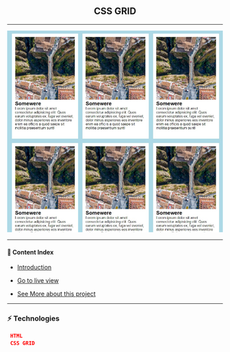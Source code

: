 <h2 align="center">CSS GRID</h2>

---

![CSS Grid](https://github.com/lipex360x/css-grid/blob/master/assets/screen.jpg)

---

#### :bookmark_tabs: Content Index

- [Introduction](#zap-introduction)

- [Go to live view](https://gridcss3.netlify.app/)

- [See More about this project](https://www.youtube.com/watch?v=Y9uat94abxU&ab_channel=WillianJustenCursos)
 
---

### :zap: Technologies

```json
 HTML
 CSS GRID
```